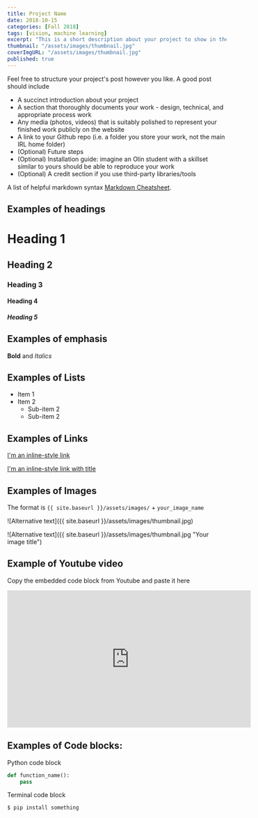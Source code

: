 ```yaml
---
title: Project Name
date: 2018-10-15
categories: [Fall 2018]
tags: [vision, machine learning]
excerpt: "This is a short description about your project to show in the project listing page."
thumbnail: "/assets/images/thumbnail.jpg"
coverImgURL: "/assets/images/thumbnail.jpg"
published: true
---
```


Feel free to structure your project's post however you like. A good post should include
- A succinct introduction about your project
- A section that thoroughly documents your work - design, technical, and appropriate process work
- Any media (photos, videos) that is suitably polished to represent your finished work publicly on the website
- A link to your Github repo (i.e. a folder you store your work, not the main IRL home folder)
- (Optional) Future steps
- (Optional) Installation guide: imagine an Olin student with a skillset similar to yours should be able to reproduce your work
- (Optional) A credit section if you use third-party libraries/tools

A list of helpful markdown syntax [Markdown Cheatsheet](https://github.com/adam-p/markdown-here/wiki/Markdown-Cheatsheet).

## Examples of headings
# Heading 1

## Heading 2

### Heading 3

#### Heading 4

##### Heading 5

## Examples of emphasis
**Bold** and _Italics_

## Examples of Lists
* Item 1
* Item 2
  * Sub-item 2
  * Sub-item 2

## Examples of Links

[I'm an inline-style link](http://olinrobotics.github.io)

[I'm an inline-style link with title](http://olinrobotics.github.io "Olin Robotics's Homepage")

## Examples of Images
The format is `{{ site.baseurl }}/assets/images/` + `your_image_name`

![Alternative text]({{ site.baseurl }}/assets/images/thumbnail.jpg)

![Alternative text]({{ site.baseurl }}/assets/images/thumbnail.jpg "Your image title")

## Example of Youtube video
Copy the embedded code block from Youtube and paste it here
<iframe width="560" height="315" src="https://www.youtube.com/embed/DGbLDu6VkR0" frameborder="0" allow="autoplay; encrypted-media" allowfullscreen></iframe>

## Examples of Code blocks:
Python code block
```python
def function_name():
    pass
```
Terminal code block
```console
$ pip install something
```
